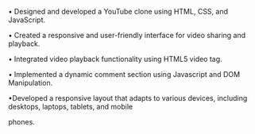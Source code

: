 • Designed and developed a YouTube clone using HTML, CSS, and JavaScript.

• Created a responsive and user-friendly interface for video sharing and playback.

• Integrated video playback functionality using HTML5 video tag.

• Implemented a dynamic comment section using Javascript and DOM Manipulation.

•Developed a responsive layout that adapts to various devices, including desktops, laptops, tablets, and mobile

phones.
